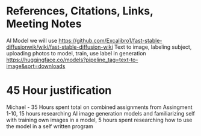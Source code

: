# References, Citations, Links, Meeting Notes
AI Model we will use
https://github.com/Excalibro1/fast-stable-diffusionwik/wiki/fast-stable-diffusion-wiki
Text to image, labeling subject, uploading photos to model, train, use label in generation
https://huggingface.co/models?pipeline_tag=text-to-image&sort=downloads

# 45 Hour justification
Michael - 35 Hours spent total on combined assignments from Assingment 1-10, 15 hours researching AI image generation models and familiarizing self with training own images in a model, 5 hours spent researching how to use the model in a self written program